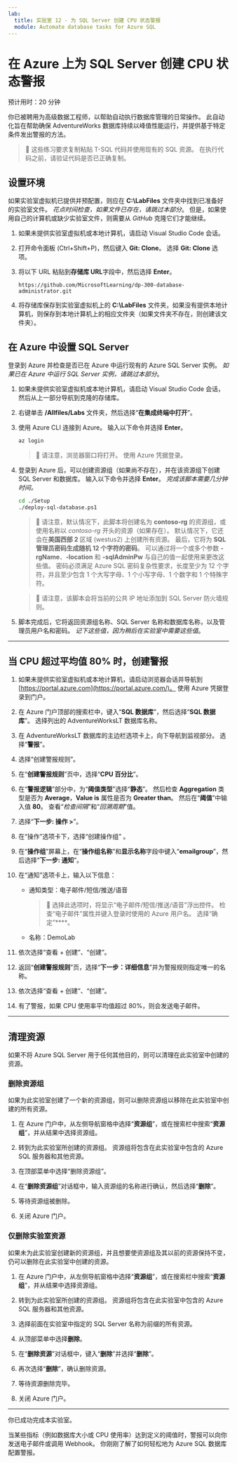 ```yaml
---
lab:
  title: 实验室 12 - 为 SQL Server 创建 CPU 状态警报
  module: Automate database tasks for Azure SQL
---
```


# 在 Azure 上为 SQL Server 创建 CPU 状态警报

预计用时：20 分钟

你已被聘用为高级数据工程师，以帮助自动执行数据库管理的日常操作。 此自动化旨在帮助确保 AdventureWorks 数据库持续以峰值性能运行，并提供基于特定条件发出警报的方法。

> &#128221; 这些练习要求复制粘贴 T-SQL 代码并使用现有的 SQL 资源。 在执行代码之前，请验证代码是否已正确复制。

## 设置环境

如果实验室虚拟机已提供并预配置，则应在 **C:\LabFiles** 文件夹中找到已准备好的实验室文件。 *花点时间检查，如果文件已存在，请跳过本部分*。 但是，如果使用自己的计算机或缺少实验室文件，则需要从 *GitHub* 克隆它们才能继续。

1. 如果未提供实验室虚拟机或本地计算机，请启动 Visual Studio Code 会话。

1. 打开命令面板 (Ctrl+Shift+P)，然后键入 **Git: Clone**。 选择 **Git: Clone** 选项。

1. 将以下 URL 粘贴到**存储库 URL**字段中，然后选择 **Enter**。

    ```url
    https://github.com/MicrosoftLearning/dp-300-database-administrator.git
    ```

1. 将存储库保存到实验室虚拟机上的 **C:\LabFiles** 文件夹，如果没有提供本地计算机，则保存到本地计算机上的相应文件夹（如果文件夹不存在，则创建该文件夹）。

## 在 Azure 中设置 SQL Server

登录到 Azure 并检查是否已在 Azure 中运行现有的 Azure SQL Server 实例。 *如果已在 Azure 中运行 SQL Server 实例，请跳过本部分*。

1. 如果未提供实验室虚拟机或本地计算机，请启动 Visual Studio Code 会话，然后从上一部分导航到克隆的存储库。

1. 右键单击 **/Allfiles/Labs** 文件夹，然后选择“**在集成终端中打开**”。

1. 使用 Azure CLI 连接到 Azure。 输入以下命令并选择 **Enter**。

    ```bash
    az login
    ```

    > &#128221; 请注意，浏览器窗口将打开。 使用 Azure 凭据登录。

1. 登录到 Azure 后，可以创建资源组（如果尚不存在），并在该资源组下创建 SQL Server 和数据库。 输入以下命令并选择 **Enter**。 *完成该脚本需要几分钟时间。*

    ```bash
    cd ./Setup
    ./deploy-sql-database.ps1
    ```

    > &#128221; 请注意，默认情况下，此脚本将创建名为 **contoso-rg** 的资源组，或使用名称以 *contoso-rg* 开头的资源（如果存在）。 默认情况下，它还会在**美国西部 2** 区域 (westus2) 上创建所有资源。 最后，它将为 **SQL 管理员密码生成随机 12 个字符的密码**。 可以通过将一个或多个参数 **-rgName**、**-location** 和 **-sqlAdminPw** 与自己的值一起使用来更改这些值。 密码必须满足 Azure SQL 密码复杂性要求，长度至少为 12 个字符，并且至少包含 1 个大写字母、1 个小写字母、1 个数字和 1 个特殊字符。

    > &#128221; 请注意，该脚本会将当前的公共 IP 地址添加到 SQL Server 防火墙规则。

1. 脚本完成后，它将返回资源组名称、SQL Server 名称和数据库名称，以及管理员用户名和密码。 *记下这些值，因为稍后在实验室中需要这些值*。

---

## 当 CPU 超过平均值 80% 时，创建警报

1. 如果未提供实验室虚拟机或本地计算机，请启动浏览器会话并导航到 [https://portal.azure.com](https://portal.azure.com/)。 使用 Azure 凭据登录到门户。

1. 在 Azure 门户顶部的搜索栏中，键入“**SQL 数据库**”，然后选择“**SQL 数据库**”。 选择列出的 AdventureWorksLT 数据库名称。

1. 在 AdventureWorksLT 数据库的主边栏选项卡上，向下导航到监视部分。 选择“**警报**”。

1. 选择“创建警报规则”。

1. 在“**创建警报规则**”页中，选择“**CPU 百分比**”。

1. 在“**警报逻辑**”部分中，为“**阈值类型**”选择“**静态**”。 然后检查 **Aggregation** 类型是否为 **Average**，**Value is** 属性是否为 **Greater than**。 然后在“**阈值**”中输入值 **80**。 查看“*检查间隔*”和“*回溯周期*”值。

1. 选择“**下一步: 操作 >**”。

1. 在“操作”选项卡下，选择“创建操作组” 。

1. 在“**操作组**”屏幕上，在“**操作组名称**”和**显示名称**字段中键入“**emailgroup**”，然后选择“**下一步: 通知**”。

1. 在“通知”选项卡上，输入以下信息：

    - 通知类型：电子邮件/短信/推送/语音

        > &#128221; 选择此选项时，将显示“电子邮件/短信/推送/语音”浮出控件。 检查“电子邮件”属性并键入登录时使用的 Azure 用户名。 选择“确定”****。

    - 名称：DemoLab

1. 依次选择“查看 + 创建”、“创建”。

1. 返回“**创建警报规则**”页，选择“**下一步：详细信息**”并为警报规则指定唯一的名称。

1. 依次选择“查看 + 创建”、“创建”。

1. 有了警报，如果 CPU 使用率平均值超过 80%，则会发送电子邮件。

---

## 清理资源

如果不将 Azure SQL Server 用于任何其他目的，则可以清理在此实验室中创建的资源。

### 删除资源组

如果为此实验室创建了一个新的资源组，则可以删除资源组以移除在此实验室中创建的所有资源。

1. 在 Azure 门户中，从左侧导航窗格中选择“**资源组**”，或在搜索栏中搜索“**资源组**”，并从结果中选择资源组。

1. 转到为此实验室所创建的资源组。 资源组将包含在此实验室中包含的 Azure SQL 服务器和其他资源。

1. 在顶部菜单中选择“删除资源组”。

1. 在“**删除资源组**”对话框中，输入资源组的名称进行确认，然后选择“**删除**”。

1. 等待资源组被删除。

1. 关闭 Azure 门户。

### 仅删除实验室资源

如果未为此实验室创建新的资源组，并且想要使资源组及其以前的资源保持不变，仍可以删除在此实验室中创建的资源。

1. 在 Azure 门户中，从左侧导航窗格中选择“**资源组**”，或在搜索栏中搜索“**资源组**”，并从结果中选择资源组。

1. 转到为此实验室所创建的资源组。 资源组将包含在此实验室中包含的 Azure SQL 服务器和其他资源。

1. 选择前面在实验室中指定的 SQL Server 名称为前缀的所有资源。

1. 从顶部菜单中选择**删除**。

1. 在“**删除资源**”对话框中，键入“**删除**”并选择“**删除**”。

1. 再次选择“**删除**”，确认删除资源。

1. 等待资源删除完毕。

1. 关闭 Azure 门户。

---

你已成功完成本实验室。

当某些指标（例如数据库大小或 CPU 使用率）达到定义的阈值时，警报可以向你发送电子邮件或调用 Webhook。 你刚刚了解了如何轻松地为 Azure SQL 数据库配置警报。

